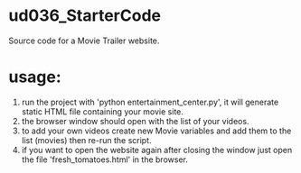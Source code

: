 # ud036_StarterCode
Source code for a Movie Trailer website.

# usage:
1. run the project with 'python entertainment_center.py', it will generate static HTML file containing your movie site.
2. the browser window should open with the list of your videos.
3. to add your own videos create new Movie variables and add them to the list (movies) then re-run the script.
4. if you want to open the website again after closing the window just open the file 'fresh_tomatoes.html' in the browser.